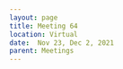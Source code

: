 ```yaml
---
layout: page
title: Meeting 64
location: Virtual
date:  Nov 23, Dec 2, 2021
parent: Meetings
---
```

